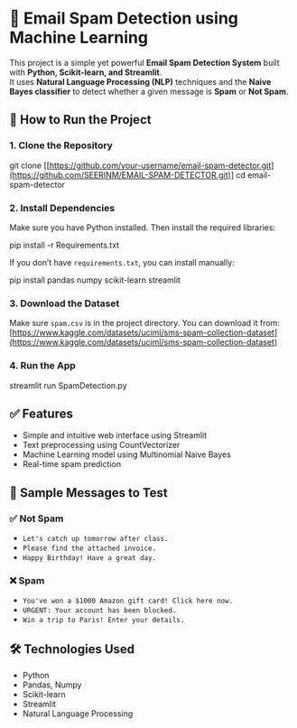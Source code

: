 
# 📧 Email Spam Detection using Machine Learning

This project is a simple yet powerful **Email Spam Detection System** built with **Python, Scikit-learn, and Streamlit**.  
It uses **Natural Language Processing (NLP)** techniques and the **Naive Bayes classifier** to detect whether a given message is **Spam** or **Not Spam**.



## 🚀 How to Run the Project

### 1. **Clone the Repository**

git clone [[https://github.com/your-username/email-spam-detector.git](https://github.com/SEERINM/EMAIL-SPAM-DETECTOR.git)]
cd email-spam-detector


### 2. **Install Dependencies**

Make sure you have Python installed. Then install the required libraries:


pip install -r Requirements.txt


If you don’t have `requirements.txt`, you can install manually:


pip install pandas numpy scikit-learn streamlit

### 3. **Download the Dataset**

Make sure `spam.csv` is in the project directory. You can download it from:
[https://www.kaggle.com/datasets/uciml/sms-spam-collection-dataset](https://www.kaggle.com/datasets/uciml/sms-spam-collection-dataset)

### 4. **Run the App**

streamlit run SpamDetection.py

## ✅ Features

* Simple and intuitive web interface using Streamlit
* Text preprocessing using CountVectorizer
* Machine Learning model using Multinomial Naive Bayes
* Real-time spam prediction


## 🧪 Sample Messages to Test

### ✅ Not Spam

* `Let's catch up tomorrow after class.`
* `Please find the attached invoice.`
* `Happy Birthday! Have a great day.`

### ❌ Spam

* `You've won a $1000 Amazon gift card! Click here now.`
* `URGENT: Your account has been blocked.`
* `Win a trip to Paris! Enter your details.`

## 🛠️ Technologies Used

* Python
* Pandas, Numpy
* Scikit-learn
* Streamlit
* Natural Language Processing



